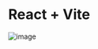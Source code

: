 # React + Vite
 
![image](https://github.com/user-attachments/assets/652ccb56-cb98-4c00-a7f6-173e76a85828)


